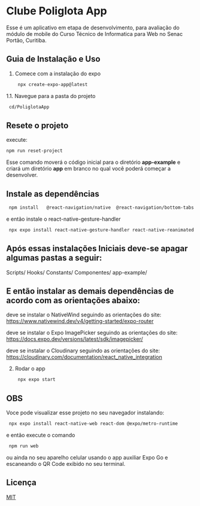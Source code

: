 # Clube Poliglota App

Esse é um aplicativo em etapa de desenvolvimento,  para avaliação do módulo de mobile do Curso Técnico de Informatica para Web no Senac Portão, Curitiba.

## Guia de Instalação e Uso  

1. Comece com a instalação do expo 

   ```bash
    npx create-expo-app@latest
   ```
1.1. Navegue  para a pasta do projeto
   ```bash
    cd/PoliglotaApp
   ```
   
## Resete o projeto

execute:

```bash
npm run reset-project
```
Esse comando moverá o código inicial para o diretório **app-example** e criará um diretório **app** em branco no qual você poderá começar a desenvolver.

## Instale as dependências
   ```bash
    npm install   @react-navigation/native  @react-navigation/bottom-tabs @react-navigation/drawer @react-navigation/native-stack react-native-screens react-native-safe-area-context

   ```
   e então instale o  react-native-gesture-handler
   ```bash
    npx expo install react-native-gesture-handler react-native-reanimated
   ```
## Após essas instalações Iniciais deve-se apagar algumas pastas a seguir:
Scripts/
Hooks/
Constants/
Componentes/
app-example/

## E então instalar as demais dependências de acordo com as orientações abaixo:

deve se  instalar o NativeWind  seguindo as orientações do site:
https://www.nativewind.dev/v4/getting-started/expo-router

deve se instalar o Expo ImagePicker seguindo as orientações do site:
https://docs.expo.dev/versions/latest/sdk/imagepicker/

deve se instalar o Cloudinary seguindo as orientações do site:
https://cloudinary.com/documentation/react_native_integration

2. Rodar o app

   ```bash
    npx expo start
   ```


## OBS

Voce pode visualizar esse projeto no seu navegador instalando:

   ```bash
    npx expo install react-native-web react-dom @expo/metro-runtime
   ```
e então execute o comando 
   ```bash
    npm run web
   ```   
ou ainda no seu aparelho celular usando o app auxiliar Expo Go e escaneando o QR Code exibido no seu terminal.

## Licença

[MIT](https://choosealicense.com/licenses/mit/)
